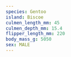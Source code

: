 ```yaml
---
species: Gentoo
island: Biscoe
culmen_length_mm: 45
culmen_depth_mm: 15.4
flipper_length_mm: 220
body_mass_g: 5050
sex: MALE
---
```


